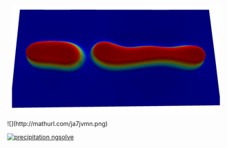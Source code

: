 <p align="center">
  <img src="https://raw.githubusercontent.com/alexschlueter/myngsolve/master/ngscahn.gif" />
</p>
![](http://mathurl.com/ja7jvmn.png)

[![precipitation ngsolve](https://j.gifs.com/5yogVK.gif)](http://www.youtube.com/watch?v=HwWfjFaMg9Y "precipitation ngsolve")
